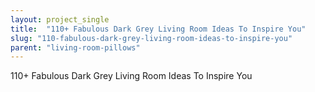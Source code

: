 ```yaml
---
layout: project_single
title:  "110+ Fabulous Dark Grey Living Room Ideas To Inspire You"
slug: "110-fabulous-dark-grey-living-room-ideas-to-inspire-you"
parent: "living-room-pillows"
---
```

110+ Fabulous Dark Grey Living Room Ideas To Inspire You